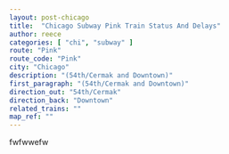 ```yaml
---
layout: post-chicago
title:  "Chicago Subway Pink Train Status And Delays"
author: reece
categories: [ "chi", "subway" ]
route: "Pink"
route_code: "Pink"
city: "Chicago"
description: "(54th/Cermak and Downtown)"
first_paragraph: "(54th/Cermak and Downtown)"
direction_out: "54th/Cermak"
direction_back: "Downtown"
related_trains: ""
map_ref: ""
---
```


fwfwwefw
